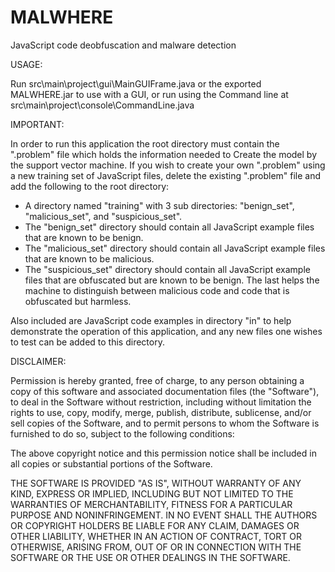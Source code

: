MALWHERE
========

JavaScript code deobfuscation and malware detection


USAGE: 

Run src\main\project\gui\MainGUIFrame.java or the exported MALWHERE.jar to use with a GUI, or run using the 
Command line at src\main\project\console\CommandLine.java


IMPORTANT:

In order to run this application the root directory must contain the ".problem" file which holds the information needed to
Create the model by the support vector machine. If you wish to create your own ".problem" using a new training set of
JavaScript files, delete the existing ".problem" file and add the following to the root directory:
- A directory named "training" with 3 sub directories: "benign_set", "malicious_set", and "suspicious_set".
- The "benign_set" directory should contain all JavaScript example files that are known to be benign.
- The "malicious_set" directory should contain all JavaScript example files that are known to be malicious.
- The "suspicious_set" directory should contain all JavaScript example files that are obfuscated but are known to be benign.
The last helps the machine to distinguish between malicious code and code that is obfuscated but harmless.

Also included are JavaScript code examples in directory "in" to help demonstrate the operation of this application, and any new files one wishes to test can be added to this directory. 


DISCLAIMER:

Permission is hereby granted, free of charge, to any person obtaining a copy
of this software and associated documentation files (the "Software"), to deal
in the Software without restriction, including without limitation the rights
to use, copy, modify, merge, publish, distribute, sublicense, and/or sell
copies of the Software, and to permit persons to whom the Software is
furnished to do so, subject to the following conditions:

The above copyright notice and this permission notice shall be included in all
copies or substantial portions of the Software.

THE SOFTWARE IS PROVIDED "AS IS", WITHOUT WARRANTY OF ANY KIND, EXPRESS OR
IMPLIED, INCLUDING BUT NOT LIMITED TO THE WARRANTIES OF MERCHANTABILITY,
FITNESS FOR A PARTICULAR PURPOSE AND NONINFRINGEMENT. IN NO EVENT SHALL THE
AUTHORS OR COPYRIGHT HOLDERS BE LIABLE FOR ANY CLAIM, DAMAGES OR OTHER
LIABILITY, WHETHER IN AN ACTION OF CONTRACT, TORT OR OTHERWISE, ARISING FROM,
OUT OF OR IN CONNECTION WITH THE SOFTWARE OR THE USE OR OTHER DEALINGS IN THE
SOFTWARE.
